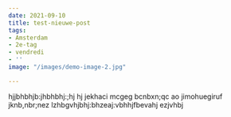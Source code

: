 ```yaml
---
date: 2021-09-10
title: test-nieuwe-post
tags:
- Amsterdam
- 2e-tag
- vendredi
- ''
image: "/images/demo-image-2.jpg"

---
```

hjjbhbhjb:jhbhbhj:;hj hj jekhaci mcgeg  bcnbxn;qc ao jimohuegiruf jknb,nbr;nez lzhbgvhjbhj:bhzeaj:vbhhjfbevahj ezjvhbj